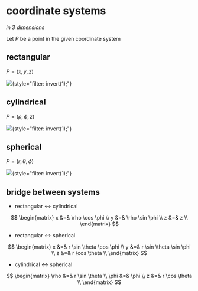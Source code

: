 # coordinate systems

_in 3 dimensions_

Let $P$ be a point in the given coordinate system

## rectangular

$P = (x, y, z)$

![](https://upload.wikimedia.org/wikipedia/commons/thumb/f/fd/Rectangular_coordinates.svg/1034px-Rectangular_coordinates.svg.png){style="filter: invert(1);"}

## cylindrical

$P = (\rho, \phi, z)$

![](https://upload.wikimedia.org/wikipedia/commons/thumb/b/bf/Cylindrical_coordinates.svg/878px-Cylindrical_coordinates.svg.png){style="filter: invert(1);"}

## spherical

$P = (r, \theta, \phi)$

![](https://upload.wikimedia.org/wikipedia/commons/4/4f/3D_Spherical.svg){style="filter: invert(1);"}

## bridge between systems

- rectangular $\leftrightarrow$ cylindrical

$$
\begin{matrix}
	x &=& \rho \cos \phi \\
	y &=& \rho \sin \phi \\
	z &=& z \\
\end{matrix}
$$

- rectangular $\leftrightarrow$ spherical

$$
\begin{matrix}
	x &=& r \sin \theta \cos \phi \\
	y &=& r \sin \theta \sin \phi \\
	z &=& r \cos \theta \\
\end{matrix}
$$

- cylindrical $\leftrightarrow$ spherical

$$
\begin{matrix}
	\rho &=& r \sin \theta \\
	\phi &=& \phi \\
	z &=& r \cos \theta \\
\end{matrix}
$$
